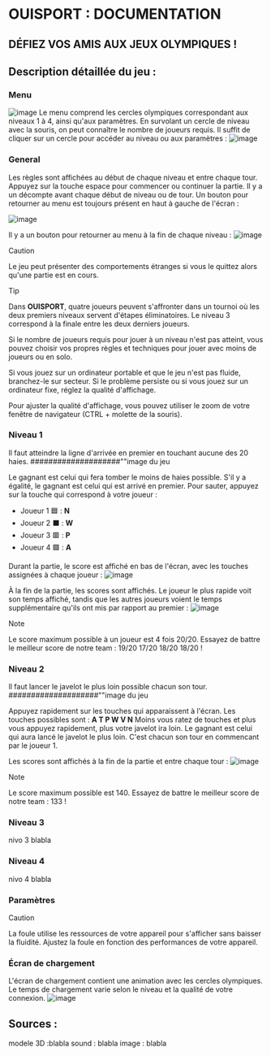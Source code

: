 # OUISPORT : DOCUMENTATION
## DÉFIEZ VOS AMIS AUX JEUX OLYMPIQUES !
## Description détaillée du jeu :

### Menu 
![image](https://github.com/gamesonweb/gow-olympic-edition-ouisport/assets/85039742/030d5fca-e80f-43ce-9b4c-96d331a37c1a)
Le menu comprend les cercles olympiques correspondant aux niveaux 1 à 4, ainsi qu'aux paramètres. En survolant un cercle de niveau avec la souris, on peut connaître le nombre de joueurs requis. Il suffit de cliquer sur un cercle pour accéder au niveau ou aux paramètres :
![image](https://github.com/gamesonweb/gow-olympic-edition-ouisport/assets/85039742/d1edc201-cf3b-459c-8eb3-74f2f8f6d18d)

### General
Les règles sont affichées au début de chaque niveau et entre chaque tour. Appuyez sur la touche espace pour commencer ou continuer la partie. Il y a un décompte avant chaque début de niveau ou de tour.
Un bouton pour retourner au menu est toujours présent en haut à gauche de l'écran :

![image](https://github.com/gamesonweb/gow-olympic-edition-ouisport/assets/85039742/f21293af-58fc-4dba-aacd-d57abcd382ca)

Il y a un bouton pour retourner au menu à la fin de chaque niveau :
![image](https://github.com/gamesonweb/gow-olympic-edition-ouisport/assets/85039742/1e6fa5c7-59c3-46bc-ac4b-d848310355e8)

> [!CAUTION]
> Le jeu peut présenter des comportements étranges si vous le quittez alors qu'une partie est en cours.

> [!TIP]
> Dans **OUISPORT**, quatre joueurs peuvent s'affronter dans un tournoi où les deux premiers niveaux servent d'étapes éliminatoires. Le niveau 3 correspond à la finale entre les deux derniers joueurs.
>
> Si le nombre de joueurs requis pour jouer à un niveau n'est pas atteint, vous pouvez choisir vos propres règles et techniques pour jouer avec moins de joueurs ou en solo.
> 
> Si vous jouez sur un ordinateur portable et que le jeu n'est pas fluide, branchez-le sur secteur. Si le problème persiste ou si vous jouez sur un ordinateur fixe, réglez la qualité d'affichage.
>
> Pour ajuster la qualité d'affichage, vous pouvez utiliser le zoom de votre fenêtre de navigateur (CTRL + molette de la souris).

### Niveau 1
Il faut atteindre la ligne d'arrivée en premier en touchant aucune des 20 haies.
####################""image du jeu

Le gagnant est celui qui fera tomber le moins de haies possible. S'il y a égalité, le gagnant est celui qui est arrivé en premier.
Pour sauter, appuyez sur la touche qui correspond à votre joueur :
- Joueur 1 🟦 : **N** 
- Joueur 2 ⬛ : **W**
- Joueur 3 🟥 : **P**
- Joueur 4 🟩 : **A**

Durant la partie, le score est affiché en bas de l'écran, avec les touches assignées à chaque joueur :
![image](https://github.com/gamesonweb/gow-olympic-edition-ouisport/assets/85039742/3e64ea22-da06-4f50-9a22-a8e6e2751b2d)

À la fin de la partie, les scores sont affichés. Le joueur le plus rapide voit son temps affiché, tandis que les autres joueurs voient le temps supplémentaire qu'ils ont mis par rapport au premier :
![image](https://github.com/gamesonweb/gow-olympic-edition-ouisport/assets/85039742/3d1cb95f-2608-46f8-9cc1-9e3b6d60a95e)

> [!NOTE]
> Le score maximum possible à un joueur est 4 fois 20/20. Essayez de battre le meilleur score de notre team : 19/20 17/20 18/20 18/20 !

### Niveau 2
Il faut lancer le javelot le plus loin possible chacun son tour.
####################""image du jeu

Appuyez rapidement sur les touches qui apparaissent à l'écran. Les touches possibles sont : **A T P W V N**
Moins vous ratez de touches et plus vous appuyez rapidement, plus votre javelot ira loin.
Le gagnant est celui qui aura lancé le javelot le plus loin.
C'est chacun son tour en commencant par le joueur 1.

Les scores sont affichés à la fin de la partie et entre chaque tour :
![image](https://github.com/gamesonweb/gow-olympic-edition-ouisport/assets/85039742/c643d5cf-e7b1-49b9-b420-69715b77205c)

> [!NOTE]
> Le score maximum possible est 140. Essayez de battre le meilleur score de notre team : 133 !

### Niveau 3
nivo 3 blabla

### Niveau 4
nivo 4 blabla

### Paramètres
> [!CAUTION]
> La foule utilise les ressources de votre appareil pour s'afficher sans baisser la fluidité. Ajustez la foule en fonction des performances de votre appareil.

### Écran de chargement
L'écran de chargement contient une animation avec les cercles olympiques. Le temps de chargement varie selon le niveau et la qualité de votre connexion.
![image](https://github.com/gamesonweb/gow-olympic-edition-ouisport/assets/85039742/854a4a49-d348-48a0-9b54-d831ae2505fd)


## Sources :
modele 3D :blabla
sound : blabla
image : blabla

